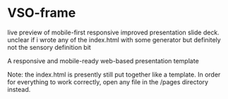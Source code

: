 # VSO-frame

live preview of mobile-first responsive improved presentation slide deck. unclear if i wrote any of the index.html with some generator but definitely not the sensory definition bit

A responsive and mobile-ready web-based presentation template

Note: the index.html is presently still put together like a template. In order for everything to work correctly, open any file in the /pages directory instead.
